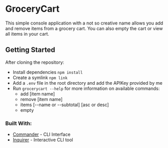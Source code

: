 # GroceryCart
This simple console application with a not so creative name allows you add and remove items from a grocery cart. You can also empty the cart or view all items in your cart. 

## Getting Started
After cloning the repository: 

- Install dependencies `npm install`
- Create a  symlink `npm link`
- Add a `.env` file in the root directory and add the APIKey provided by me 
- Run `grocerycart --help` for more information on available commands:
  - add [item name]
  - remove [item name]
  - items [--name or --subtotal] [asc or desc]
  - empty

### Built With:

* [Commander](https://www.npmjs.com/package/commander) - CLI Interface
* [Inquirer](https://www.npmjs.com/package/inquirer) - Interactive CLI tool
